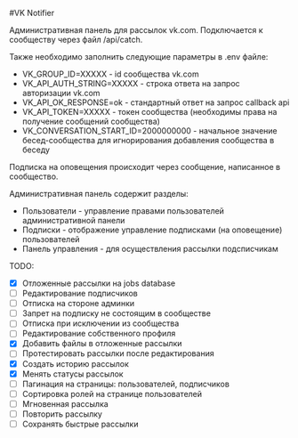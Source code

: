 #VK Notifier

Административная панель для рассылок vk.com. Подключается к сообществу через файл /api/catch.

Также необходимо заполнить следующие параметры в .env файле:
- VK_GROUP_ID=XXXXX - id сообщества vk.com
- VK_API_AUTH_STRING=XXXXX - строка ответа на запрос авторизации vk.com
- VK_API_OK_RESPONSE=ok - стандартный ответ на запрос callback api
- VK_API_TOKEN=XXXXX - токен сообщества (необходимы права на получение сообщений сообщества)
- VK_CONVERSATION_START_ID=2000000000 - начальное значение бесед-сообщества для игнорирования добавления сообщества в беседу

Подписка на оповещения происходит через сообщение, написанное в сообщество.

Административная панель содержит разделы:
- Пользователи - управление правами пользователей административной панели
- Подписки - отображение управление подписками (на оповещение) пользователей 
- Панель управления - для осуществления рассылки подсписчикам

TODO:
- [x] Отложенные рассылки на jobs database
- [ ] Редактирование подписчиков
- [ ] Отписка на стороне админки
- [ ] Запрет на подписку не состоящим в сообществе
- [ ] Отписка при исключении из сообщества
- [ ] Редактирование собственного профиля
- [x] Добавить файлы в отложенные рассылки
- [ ] Протестировать рассылки после редактирования
- [x] Создать историю рассылок
- [x] Менять статусы рассылок
- [ ] Пагинация на страницы: пользователей, подписчиков
- [ ] Сортировка ролей на странице пользователей
- [ ] Мгновенная рассылка
- [ ] Повторить рассылку
- [ ] Сохранять быстрые рассылки

